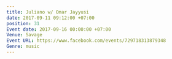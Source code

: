 ```yaml
---
title: Juliano w/ Omar Jayyusi
date: 2017-09-11 09:12:00 +07:00
position: 31
Event date: 2017-09-16 00:00:00 +07:00
Venue: Savage
Event URL: https://www.facebook.com/events/729718313879348
Genre: music
---
```


